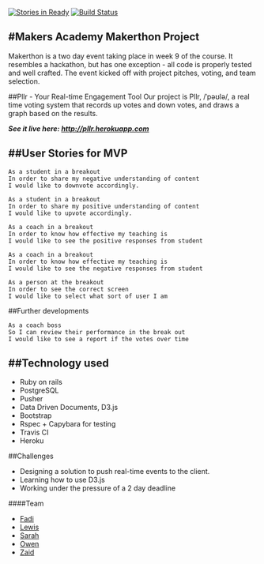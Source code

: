 [![Stories in Ready](https://badge.waffle.io/zlahham/makerthon.png?label=ready&title=Ready)](https://waffle.io/zlahham/makerthon)  [![Build Status](https://travis-ci.org/ojlamb/makerthon.svg?branch=master)](https://travis-ci.org/ojlamb/makerthon)

#Makers Academy Makerthon Project
---
Makerthon is a two day event taking place in week 9 of the course.
It resembles a hackathon, but has one exception - all code is properly tested
and well crafted. The event kicked off with project pitches, voting, and
team selection.

##Pllr - Your Real-time Engagement Tool
Our project is Pllr, /ˈpəʊlə/, a real time voting system that
records up votes and down votes, and draws a graph based on the results.

***See it live here: http://pllr.herokuapp.com***

##User Stories for MVP
---
```
As a student in a breakout
In order to share my negative understanding of content
I would like to downvote accordingly.
```
```
As a student in a breakout
In order to share my positive understanding of content
I would like to upvote accordingly.
```
```
As a coach in a breakout
In order to know how effective my teaching is
I would like to see the positive responses from student
```
```
As a coach in a breakout
In order to know how effective my teaching is
I would like to see the negative responses from student
```
```
As a person at the breakout
In order to see the correct screen
I would like to select what sort of user I am
```
##Further developments
```
As a coach boss
So I can review their performance in the break out
I would like to see a report if the votes over time
```

##Technology used
---
* Ruby on rails
* PostgreSQL
* Pusher
* Data Driven Documents, D3.js
* Bootstrap
* Rspec + Capybara for testing
* Travis CI
* Heroku

##Challenges
* Designing a solution to push real-time events to the client.
* Learning how to use D3.js
* Working under the pressure of a 2 day deadline

####Team
* [Fadi](https://github.com/Fadi-Hakim)
* [Lewis](https://github.com/ljones140)
* [Sarah](https://github.com/tealpaintedduck)
* [Owen](https://github.com/ojlamb)
* [Zaid](https://github.com/zlahham)
